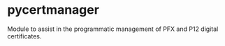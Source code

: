 # pycertmanager
Module to assist in the programmatic management of PFX and P12 digital certificates.
